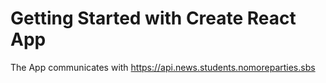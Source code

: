 # Getting Started with Create React App

The App communicates with https://api.news.students.nomoreparties.sbs
